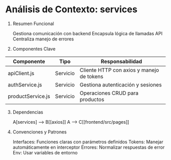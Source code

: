 # Análisis de Contexto: services

1. Resumen Funcional

    Gestiona comunicación con backend
    Encapsula lógica de llamadas API
    Centraliza manejo de errores

2. Componentes Clave

| Componente | Tipo | Responsabilidad |
| --- | --- | --- |
| apiClient.js | Servicio | Cliente HTTP con axios y manejo de tokens |
| authService.js | Servicio | Gestiona autenticación y sesiones |
| productService.js | Servicio | Operaciones CRUD para productos |

3. Dependencias


    A[services] --> B[[axios]]
    A --> C[[frontend/src/pages]]

4. Convenciones y Patrones

    Interfaces: Funciones claras con parámetros definidos
    Tokens: Manejar automáticamente en interceptor
    Errores: Normalizar respuestas de error
    Env: Usar variables de entorno